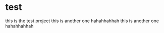 test
====

this is the test project
this is another one hahahhahhah 
this is another one hahahhahhah 
